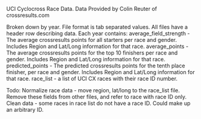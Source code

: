UCI Cyclocross Race Data.
Data Provided by Colin Reuter of crossresults.com

Broken down by year. File format is tab separated values. All files have a header row describing data.
Each year contains:
average_field_strength - The average crossresults points for all starters per race and gender. Includes Region and Lat/Long information for that race.
average_points - The average crossresults points for the top 10 finishers per race and gender. Includes Region and Lat/Long information for that race.
predicted_points - The predicted crossresults points for the tenth place finisher, per race and gender. Includes Region and Lat/Long information for that race.
race_list - a list of UCI CX races with their race ID number.


Todo:
Normalize race data - move region, lat/long to the race_list file. Remove these fields from other files, and refer to race with race ID only.
Clean data - some races in race list do not have a race ID. Could make up an arbitrary ID.
